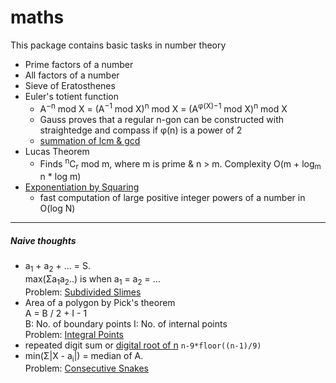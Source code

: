 # maths
This package contains basic tasks in number theory
* Prime factors of a number
* All factors of a number
* Sieve of Eratosthenes
* Euler's totient function
    *  A<sup>−n</sup> mod X = (A<sup>−1</sup> mod X)<sup>n</sup> mod X = (A<sup>φ(X)−1</sup> mod X)<sup>n</sup> mod X
    *  Gauss proves that a regular n-gon can be constructed with straightedge and compass if φ(n) is a power of 2
    * [summation of lcm & gcd](http://math.stackexchange.com/questions/761670/how-to-find-this-lcm-sum-function-textlcm1-n-textlcm2-n-cdots-t)
* Lucas Theorem
   * Finds <sup>n</sup>C<sub>r</sub> mod m, where m is prime & n > m. Complexity O(m + log<sub>m</sub> n * log m)
* [Exponentiation by Squaring](https://en.wikipedia.org/wiki/Exponentiation_by_squaring#Example_implementations)
   * fast computation of large positive integer powers of a number in O(log N)

---
##### Naive thoughts
* a<sub>1</sub> + a<sub>2</sub> + ... = S. 
  <br/>max(Σa<sub>1</sub>a<sub>2</sub>..) is when a<sub>1</sub> = a<sub>2</sub> = ...
  <br/> Problem: [Subdivided Slimes](https://community.topcoder.com/stat?c=problem_statement&pm=14059)
* Area of a polygon by Pick's theorem <br>
   A = B / 2 + I - 1 <br>
   B: No. of boundary points     I: No. of internal points <br>
   Problem: [Integral Points](https://www.hackerrank.com/contests/infinitum13/challenges/integral-points)
* repeated digit sum or [digital root of n](https://oeis.org/A010888) <code>n-9*floor((n-1)/9)</code>
* min(Σ|X - a<sub>i</sub>|) = median of A.
  <br>Problem: [Consecutive Snakes](https://www.codechef.com/problems/CONSESNK)
